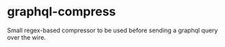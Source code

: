 # graphql-compress
Small regex-based compressor to be used before sending a graphql query over the wire.
